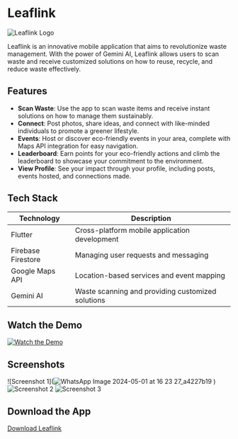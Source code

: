 # Leaflink

![Leaflink Logo](link_to_logo)

Leaflink is an innovative mobile application that aims to revolutionize waste management. With the power of Gemini AI, Leaflink allows users to scan waste and receive customized solutions on how to reuse, recycle, and reduce waste effectively.

## Features

- **Scan Waste**: Use the app to scan waste items and receive instant solutions on how to manage them sustainably.
- **Connect**: Post photos, share ideas, and connect with like-minded individuals to promote a greener lifestyle.
- **Events**: Host or discover eco-friendly events in your area, complete with Maps API integration for easy navigation.
- **Leaderboard**: Earn points for your eco-friendly actions and climb the leaderboard to showcase your commitment to the environment.
- **View Profile**: See your impact through your profile, including posts, events hosted, and connections made.

## Tech Stack

| Technology         | Description                                      |
|---------------------|--------------------------------------------------|
| Flutter             | Cross-platform mobile application development   |
| Firebase Firestore  | Managing user requests and messaging            |
| Google Maps API     | Location-based services and event mapping       |
| Gemini AI           | Waste scanning and providing customized solutions|

## Watch the Demo

[![Watch the Demo](link_to_youtube_thumbnail)](https://youtu.be/odD4qWD5dKA?si=TdUtBzMgSr5KJ_q4)

## Screenshots

![Screenshot 1](![WhatsApp Image 2024-05-01 at 16 23 27_a4227b19](https://github.com/nitinjha607/leaflink-2.0/assets/118757299/4e2df626-5640-4dec-8952-5b35262e66e7)
)
![Screenshot 2](link_to_screenshot_2)
![Screenshot 3](link_to_screenshot_3)

## Download the App

[Download Leaflink](link_to_app_store)

